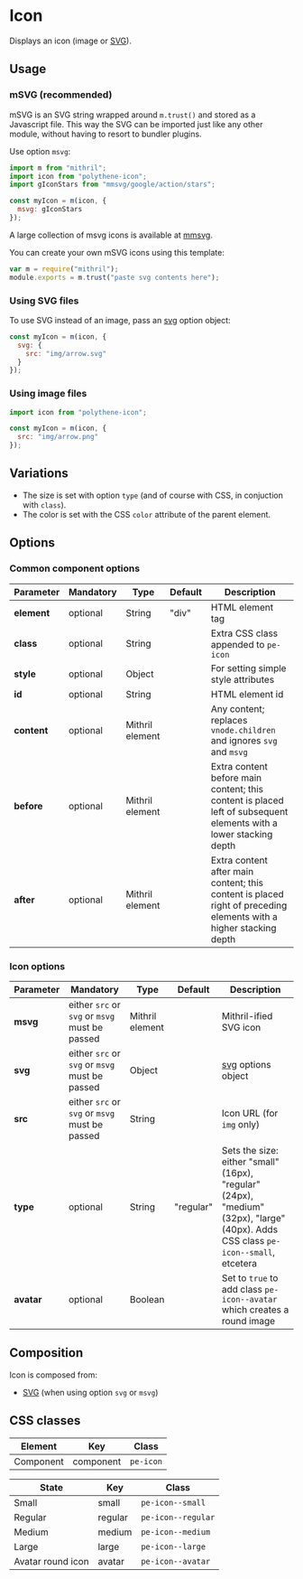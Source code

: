 # Icon

Displays an icon (image or [SVG](../polythene-svg)).



## Usage

### mSVG (recommended)

mSVG is an SVG string wrapped around `m.trust()` and stored as a Javascript file. This way the SVG can be imported just like any other module, without having to resort to bundler plugins.

Use option `msvg`:

~~~javascript
import m from "mithril";
import icon from "polythene-icon";
import gIconStars from "mmsvg/google/action/stars";

const myIcon = m(icon, {
  msvg: gIconStars
});
~~~

A large collection of msvg icons is available at [mmsvg](https://github.com/ArthurClemens/mmsvg).

You can create your own mSVG icons using this template:

~~~javascript
var m = require("mithril");
module.exports = m.trust("paste svg contents here");
~~~


### Using SVG files

To use SVG instead of an image, pass an [svg](../polythene-svg) option object:

~~~javascript
const myIcon = m(icon, {
  svg: {
    src: "img/arrow.svg"
  }
});
~~~


### Using image files

~~~javascript
import icon from "polythene-icon";

const myIcon = m(icon, {
  src: "img/arrow.png"
});
~~~



## Variations

* The size is set with option `type` (and of course with CSS, in conjuction with `class`).
* The color is set with the CSS `color` attribute of the parent element.



## Options

### Common component options

| **Parameter** |  **Mandatory** | **Type** | **Default** | **Description** |
| ------------- | -------------- | -------- | ----------- | --------------- |
| **element**   | optional | String | "div" | HTML element tag |
| **class**     | optional | String |       | Extra CSS class appended to `pe-icon` |
| **style**     | optional | Object |       | For setting simple style attributes |
| **id**        | optional | String |       | HTML element id |
| **content**   | optional | Mithril element |  | Any content; replaces `vnode.children` and ignores `svg` and `msvg`  |
| **before**    | optional | Mithril element | | Extra content before main content; this content is placed left of subsequent elements with a lower stacking depth |
| **after**     | optional | Mithril element | | Extra content after main content; this content is placed right of preceding elements with a higher stacking depth |

### Icon options

| **Parameter** |  **Mandatory** | **Type** | **Default** | **Description** |
| ------------- | -------------- | -------- | ----------- | --------------- |
| **msvg**      | either `src` or `svg` or `msvg` must be passed | Mithril element |  | Mithril-ified SVG icon |
| **svg**       | either `src` or `svg` or `msvg` must be passed | Object |  | [svg](../polythene-svg) options object |
| **src**       | either `src` or `svg` or `msvg` must be passed | String |  | Icon URL (for `img` only) |
| **type**      | optional | String | "regular" | Sets the size: either "small" (16px), "regular" (24px), "medium" (32px), "large" (40px). Adds CSS class `pe-icon--small`, etcetera |
| **avatar**    | optional | Boolean | | Set to `true` to add class `pe-icon--avatar` which creates a round image |



## Composition

Icon is composed from:

* [SVG](../polythene-svg) (when using option `svg` or `msvg`)



## CSS classes

| **Element** | **Key**     |  **Class** |
| ----------- | ----------- | --------------- |
| Component   | component   | `pe-icon` |

| **State**         | **Key**     |  **Class** |
| ----------------- | ----------- | --------------- |
| Small             | small       | `pe-icon--small` |
| Regular           | regular     | `pe-icon--regular` |
| Medium            | medium      | `pe-icon--medium` |
| Large             | large       | `pe-icon--large` |
| Avatar round icon | avatar      | `pe-icon--avatar` |

